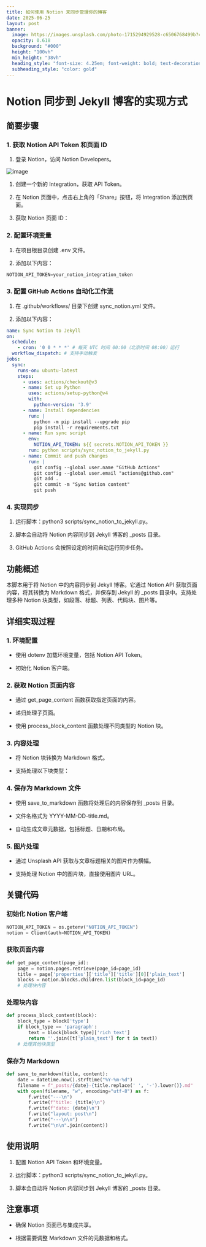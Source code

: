 ```yaml
---
title: 如何使用 Notion 来同步管理你的博客
date: 2025-06-25
layout: post
banner:
  image: https://images.unsplash.com/photo-1715294929528-c6506768499b?crop=entropy&cs=tinysrgb&fit=max&fm=jpg&ixid=M3w2OTIwMzJ8MHwxfHJhbmRvbXx8fHx8fHx8fDE3NTA4MTYyODV8&ixlib=rb-4.1.0&q=80&w=1080
  opacity: 0.618
  background: "#000"
  height: "100vh"
  min_height: "38vh"
  heading_style: "font-size: 4.25em; font-weight: bold; text-decoration: underline"
  subheading_style: "color: gold"
---
```


# Notion 同步到 Jekyll 博客的实现方式

## 简要步骤

### 1. 获取 Notion API Token 和页面 ID

1. 登录 Notion，访问 Notion Developers。

![image](https://prod-files-secure.s3.us-west-2.amazonaws.com/a7a0cc5a-89b9-4cda-8686-1fba0ca52f40/d19c1afe-dea5-4312-9333-786b0ba83054/image.png?X-Amz-Algorithm=AWS4-HMAC-SHA256&X-Amz-Content-Sha256=UNSIGNED-PAYLOAD&X-Amz-Credential=ASIAZI2LB466RJFSH52D%2F20250625%2Fus-west-2%2Fs3%2Faws4_request&X-Amz-Date=20250625T015124Z&X-Amz-Expires=3600&X-Amz-Security-Token=IQoJb3JpZ2luX2VjEEEaCXVzLXdlc3QtMiJGMEQCICCghJNcPz8TrsaJy5igjj8e2Y26%2B7YJsvyPMGZvwai%2FAiBQGR9E6fcIrEJPU2cCtsO8nyoB7A3oQnemWXu9Uzv%2BxCr%2FAwg6EAAaDDYzNzQyMzE4MzgwNSIMv2tU6FCTvKIr3fkDKtwDdJQ%2BDAXcOf4lU%2FBlJyIGICQTjyz8aWIlL9AhjiLfnomF93AcZZXfH3a2hk63I3zu%2Bime%2Ba%2BkQbcE3BnVha8ay%2FM%2BHtZQGlJdgJqCqIezEBkQgCBTnOeOCfG8Yzrwb2mJ%2B67rdC91SYUTWzk53MG2RgWd8lQCFbWjro9Pb0dApG6xUzVVxK0cTzAbOfU%2FkyFoK2NIXNAJH5wgdpjDzeCU%2FK%2BCxAZe0C65%2FLjovTbnLKSR2y%2Be8TrAOw3QeyHkqdbe2N7p6DqAh8ldKjlixQafUXukskfsMqnmmILneufrlLZLHw0CPyyAaHUR9GFEwtFFgIHiaWgSWFa%2BGDsJlXZSSKn7irsbA6eUKNOWOY0i8OsR9h5gntyS%2BxjRBMo7Cl6VwGkr4Nkpqul9LITdsq11CP4sm5PF8l%2Fg0BtbJQWAajIjhazlufThkxjggdfnJ42sUan8aImGQ%2BbuPPuxzJy%2FUMkLgLsGU0yNTy%2BPXDhnTc3iYXEN1x8j4Lms74B4pmfsYDMNizYQKS5QDu2AJXRBmVTBW7xvnHWiB0GAPupZpdKGo1gpg4lB3k%2Fdwan6VY9knxHs1%2FcBq9EOH8qNUtOWk3tDUzFx9tlnhYjqZ3oKgZ22XgUwEDxzEPEBx7QwnpftwgY6pgFPmArswLj3H3z6nkZTPoUuSpKxEat9gsWcZbFV9PeSz4yWHvhur3WA4o9uz4iTLAVzmH6TH4tHeShMjeSc7hMKkDsu7tV0yYkgSzG1PUq2ldChXdtrEqNyLOltNH%2BwBNQNbfiOjosdH0ceycgUaTOCHr%2FE7ooVBKtlyoRvfcDW8kAr9%2BL31nM8kYo9ExZZWUyAHAxfm3t4uP3kUTRn28b1%2BFarrGts&X-Amz-Signature=424b85141191dd659cf048cf3abd6a95cf92e9747e6085724a46f49049e4f7be&X-Amz-SignedHeaders=host&x-amz-checksum-mode=ENABLED&x-id=GetObject)

1. 创建一个新的 Integration，获取 API Token。

1. 在 Notion 页面中，点击右上角的「Share」按钮，将 Integration 添加到页面。

1. 获取 Notion 页面 ID：


### 2. 配置环境变量

1. 在项目根目录创建 .env 文件。

1. 添加以下内容：

```javascript
NOTION_API_TOKEN=your_notion_integration_token
```

### 3. 配置 GitHub Actions 自动化工作流

1. 在 .github/workflows/ 目录下创建 sync_notion.yml 文件。

1. 添加以下内容：

```yaml
name: Sync Notion to Jekyll
on:
  schedule:
    - cron: '0 0 * * *' # 每天 UTC 时间 00:00（北京时间 08:00）运行
  workflow_dispatch: # 支持手动触发
jobs:
  sync:
    runs-on: ubuntu-latest
    steps:
      - uses: actions/checkout@v3
      - name: Set up Python
        uses: actions/setup-python@v4
        with:
          python-version: '3.9'
      - name: Install dependencies
        run: |
          python -m pip install --upgrade pip
          pip install -r requirements.txt
      - name: Run sync script
        env:
          NOTION_API_TOKEN: ${{ secrets.NOTION_API_TOKEN }}
        run: python scripts/sync_notion_to_jekyll.py
      - name: Commit and push changes
        run: |
          git config --global user.name "GitHub Actions"
          git config --global user.email "actions@github.com"
          git add .
          git commit -m "Sync Notion content"
          git push
```

### 4. 实现同步

1. 运行脚本：python3 scripts/sync_notion_to_jekyll.py。

1. 脚本会自动将 Notion 内容同步到 Jekyll 博客的 _posts 目录。

1. GitHub Actions 会按照设定的时间自动运行同步任务。

## 功能概述

本脚本用于将 Notion 中的内容同步到 Jekyll 博客。它通过 Notion API 获取页面内容，将其转换为 Markdown 格式，并保存到 Jekyll 的 _posts 目录中。支持处理多种 Notion 块类型，如段落、标题、列表、代码块、图片等。

## 详细实现过程

### 1. 环境配置

- 使用 dotenv 加载环境变量，包括 Notion API Token。

- 初始化 Notion 客户端。

### 2. 获取 Notion 页面内容

- 通过 get_page_content 函数获取指定页面的内容。

- 递归处理子页面。

- 使用 process_block_content 函数处理不同类型的 Notion 块。

### 3. 内容处理

- 将 Notion 块转换为 Markdown 格式。

- 支持处理以下块类型：


### 4. 保存为 Markdown 文件

- 使用 save_to_markdown 函数将处理后的内容保存到 _posts 目录。

- 文件名格式为 YYYY-MM-DD-title.md。

- 自动生成文章元数据，包括标题、日期和布局。

### 5. 图片处理

- 通过 Unsplash API 获取与文章标题相关的图片作为横幅。

- 支持处理 Notion 中的图片块，直接使用图片 URL。

## 关键代码

### 初始化 Notion 客户端

```python
NOTION_API_TOKEN = os.getenv("NOTION_API_TOKEN")
notion = Client(auth=NOTION_API_TOKEN)
```

### 获取页面内容

```python
def get_page_content(page_id):
    page = notion.pages.retrieve(page_id=page_id)
    title = page['properties']['title']['title'][0]['plain_text']
    blocks = notion.blocks.children.list(block_id=page_id)
    # 处理块内容
```

### 处理块内容

```python
def process_block_content(block):
    block_type = block['type']
    if block_type == 'paragraph':
        text = block[block_type]['rich_text']
        return ''.join([t['plain_text'] for t in text])
    # 处理其他块类型
```

### 保存为 Markdown

```python
def save_to_markdown(title, content):
    date = datetime.now().strftime("%Y-%m-%d")
    filename = f"_posts/{date}-{title.replace(' ', '-').lower()}.md"
    with open(filename, "w", encoding="utf-8") as f:
        f.write("---\n")
        f.write(f"title: {title}\n")
        f.write(f"date: {date}\n")
        f.write("layout: post\n")
        f.write("---\n\n")
        f.write("\n\n".join(content))
```

## 使用说明

1. 配置 Notion API Token 和环境变量。

1. 运行脚本：python3 scripts/sync_notion_to_jekyll.py。

1. 脚本会自动将 Notion 内容同步到 Jekyll 博客的 _posts 目录。

## 注意事项

- 确保 Notion 页面已与集成共享。

- 根据需要调整 Markdown 文件的元数据和格式。